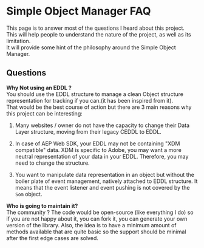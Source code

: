 # Simple Object Manager FAQ

This page is to answer most of the questions I heard about this project.\
This will help people to understand the nature of the project, as well as its limitation.\
It will provide some hint of the philosophy around the Simple Object Manager.

## Questions

**Why Not using an EDDL ?**\
You should use the EDDL structure to manage a clean Object structure representation for tracking if you can.(it has been inspired from it).\
That would be the best course of action but there are 3 main reasons why this project can be interesting:
1. Many websites / owner do not have the capacity to change their Data Layer structure, moving from their legacy CEDDL to EDDL.

2. In case of AEP Web SDK, your EDDL may not be containing "XDM compatible" data. XDM is specific to Adobe, you may want a more neutral representation of your data in your EDDL. Therefore, you may need to change the structure.

3. You want to manipulate data representation in an object but without the boiler plate of event management, natively attached to EDDL structure. It means that the event listener and event pushing is not covered by the `Som` object.

**Who is going to maintain it?**\
The community ? The code would be open-source (like everything I do) so if you are not happy about it, you can fork it, you can generate your own version of the library.
Also, the idea is to have a minimum amount of methods available that are quite basic so the support should be minimal after the first edge cases are solved.
